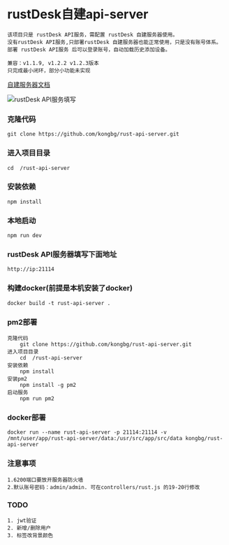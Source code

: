 # rustDesk自建api-server

    该项目只是 rustDesk API服务，需配置 rustDesk 自建服务器使用。
    没有rustDesk API服务,只部署rustDesk 自建服务器也能正常使用，只是没有账号体系。
    部署 rustDesk API服务 后可以登录账号，自动加载历史添加设备。

    兼容：v1.1.9, v1.2.2 v1.2.3版本
    只完成最小闭环，部分小功能未实现
	
[自建服务器文档](https://rustdesk.com/docs/zh-cn/self-host/)


![rustDesk API服务填写](https://imgse.com/i/piF19IK)


### 克隆代码
    git clone https://github.com/kongbg/rust-api-server.git

### 进入项目目录
    cd  /rust-api-server

### 安装依赖
    npm install

### 本地启动
    npm run dev

### rustDesk API服务器填写下面地址
    http://ip:21114

### 构建docker(前提是本机安装了docker)
    docker build -t rust-api-server .

### pm2部署
    克隆代码
        git clone https://github.com/kongbg/rust-api-server.git
    进入项目目录
        cd  /rust-api-server
    安装依赖
        npm install
    安装pm2
        npm install -g pm2
    启动服务
        npm run pm2

### docker部署
    docker run --name rust-api-server -p 21114:21114 -v /mnt/user/app/rust-api-server/data:/usr/src/app/src/data kongbg/rust-api-server

### 注意事项
    1.6200端口要放开服务器防火墙
    2.默认账号密码：admin/admin. 可在controllers/rust.js 的19-20行修改

### TODO
    1. jwt验证
    2. 新增/删除用户
    3. 标签改背景颜色

